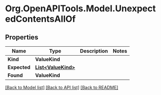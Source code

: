 # Org.OpenAPITools.Model.UnexpectedContentsAllOf

## Properties

| Name         | Type                                      | Description | Notes |
| ------------ | ----------------------------------------- | ----------- | ----- |
| **Kind**     | **ValueKind**                             |             |
| **Expected** | [**List&lt;ValueKind&gt;**](ValueKind.md) |             |
| **Found**    | **ValueKind**                             |             |

[[Back to Model list]](../README.md#documentation-for-models)
[[Back to API list]](../README.md#documentation-for-api-endpoints)
[[Back to README]](../README.md)
